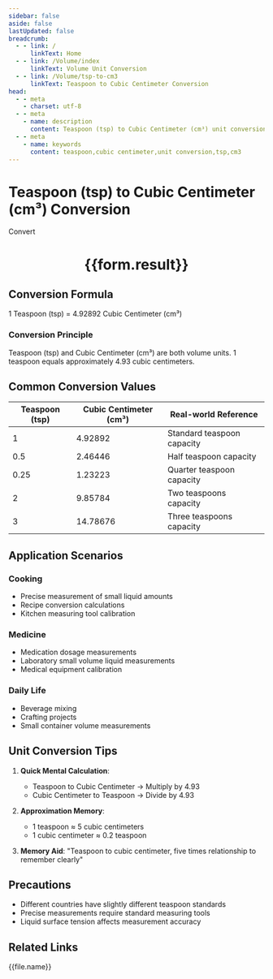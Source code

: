 ```yaml
---
sidebar: false
aside: false
lastUpdated: false
breadcrumb:
  - - link: /
      linkText: Home
  - - link: /Volume/index
      linkText: Volume Unit Conversion
  - - link: /Volume/tsp-to-cm3
      linkText: Teaspoon to Cubic Centimeter Conversion
head:
  - - meta
    - charset: utf-8
  - - meta
    - name: description
      content: Teaspoon (tsp) to Cubic Centimeter (cm³) unit conversion tool. 1 teaspoon equals 4.92892 cubic centimeters.
  - - meta
    - name: keywords
      content: teaspoon,cubic centimeter,unit conversion,tsp,cm3
---
```


# Teaspoon (tsp) to Cubic Centimeter (cm³) Conversion

<script setup>
import { onMounted, reactive, inject ,ref  } from 'vue'
import { NButton,NForm ,NFormItem,NInput,NInputNumber,NSelect,NCard,useMessage ,NGrid ,NGi } from 'naive-ui'
import { defineClientComponent } from 'vitepress'
import { Volume } from '../files';

const convert = inject('convert')
const formRef = ref(null);
const rules = {
  number:{
    required: true,
    type: 'number',
    trigger: "blur"
  }
}
const form = reactive({
  number:null,
  result:'',
  title:'Teaspoon (tsp) to Cubic Centimeter (cm³) Conversion'
})

const convertHandler = (e) => {
  e.preventDefault();
  formRef.value?.validate((errors)=>{
    if (!errors) {
      form.result = `${form.number} tsp = ${convert(form.number).from('tsp').to('cm3')} cm³`
    }
  })
}
</script>

<n-form size="large" :model="form" ref='formRef' :rules="rules">
  <n-form-item label="Value" path="number">
    <n-input-number size="large" style="width:100%" :min="0" v-model:value="form.number" placeholder="Enter teaspoon value" />
  </n-form-item>
  <n-form-item>
    <n-button type="info" style="width:100%" @click="convertHandler">Convert</n-button>
  </n-form-item>
</n-form>
<n-card embedded :bordered="false" hoverable>
  <div style="text-align:center">
    <h1>{{form.result}}</h1>
  </div>
</n-card>

## Conversion Formula
1 Teaspoon (tsp) = 4.92892 Cubic Centimeter (cm³)

### Conversion Principle
Teaspoon (tsp) and Cubic Centimeter (cm³) are both volume units. 1 teaspoon equals approximately 4.93 cubic centimeters.

## Common Conversion Values
| Teaspoon (tsp) | Cubic Centimeter (cm³) | Real-world Reference                |
|----------------|------------------------|-------------------------------------|
| 1              | 4.92892                | Standard teaspoon capacity          |
| 0.5            | 2.46446                | Half teaspoon capacity              |
| 0.25           | 1.23223                | Quarter teaspoon capacity           |
| 2              | 9.85784                | Two teaspoons capacity              |
| 3              | 14.78676               | Three teaspoons capacity            |

## Application Scenarios
### Cooking
- Precise measurement of small liquid amounts
- Recipe conversion calculations
- Kitchen measuring tool calibration

### Medicine
- Medication dosage measurements
- Laboratory small volume liquid measurements
- Medical equipment calibration

### Daily Life
- Beverage mixing
- Crafting projects
- Small container volume measurements

## Unit Conversion Tips
1. **Quick Mental Calculation**:
   - Teaspoon to Cubic Centimeter → Multiply by 4.93
   - Cubic Centimeter to Teaspoon → Divide by 4.93

2. **Approximation Memory**:
   - 1 teaspoon ≈ 5 cubic centimeters
   - 1 cubic centimeter ≈ 0.2 teaspoon

3. **Memory Aid**:
   "Teaspoon to cubic centimeter, five times relationship to remember clearly"

## Precautions
- Different countries have slightly different teaspoon standards
- Precise measurements require standard measuring tools
- Liquid surface tension affects measurement accuracy

## Related Links
<n-grid x-gap="12" :cols="2">
  <n-gi v-for="(file, index) in Volume" :key="index">
    <n-button
      text
      tag="a"
      :href="file.path"
      type="info"
    >
      {{file.name}}
    </n-button>
  </n-gi>
</n-grid>